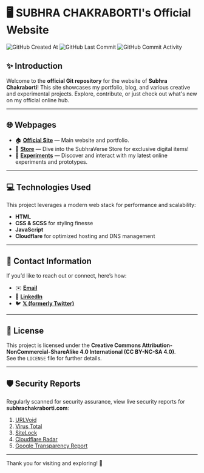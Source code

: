 # 🖥️ **SUBHRA CHAKRABORTI's Official Website**

![GitHub Created At](https://img.shields.io/github/created-at/subhrachakraborti/my-site?style=for-the-badge&color=63f74f)
![GitHub Last Commit](https://img.shields.io/github/last-commit/subhrachakraborti/my-site?display_timestamp=committer&style=for-the-badge&color=63f74f)
![GitHub Commit Activity](https://img.shields.io/github/commit-activity/t/subhrachakraborti/my-site?style=for-the-badge&color=63f74f)

## ✨ Introduction

Welcome to the **official Git repository** for the website of **Subhra Chakraborti**! This site showcases my portfolio, blog, and various creative and experimental projects. Explore, contribute, or just check out what's new on my official online hub.

---

## 🌐 Webpages

- 🏠 **[Official Site](https://subhrachakraborti.com)** — Main website and portfolio.
- 🛒 **[Store](https://subhrachakraborti.com/shop)** — Dive into the SubhraVerse Store for exclusive digital items!
- 🧪 **[Experiments](https://new.subhrachakraborti.com)** — Discover and interact with my latest online experiments and prototypes.

---

## 💻 Technologies Used

This project leverages a modern web stack for performance and scalability:

- **HTML**
- **CSS & SCSS** for styling finesse
- **JavaScript**
- **Cloudflare** for optimized hosting and DNS management

---

## 📇 Contact Information

If you’d like to reach out or connect, here’s how:

- ✉️ **[Email](mailto:mail@subhrachakraborti.com)**
- 💼 **[LinkedIn](https://www.linkedin.com/in/subhrachakraborti)**
- 🐦 **[𝕏 (formerly Twitter)](https://x.com/Subhra_05)**

---

## 📜 License

This project is licensed under the **Creative Commons Attribution-NonCommercial-ShareAlike 4.0 International (CC BY-NC-SA 4.0)**.  
See the `LICENSE` file for further details.

---

## 🛡️ Security Reports

Regularly scanned for security assurance, view live security reports for **subhrachakraborti.com**:

1. [URLVoid](https://www.urlvoid.com/scan/subhrachakraborti.com/)
2. [Virus Total](https://tinyurl.com/SC-VT-Report)
3. [SiteLock](https://www.sitelock.com/free-website-scan/?domain=subhrachakraborti.com)
4. [Cloudflare Radar](https://radar.cloudflare.com/scan/53d523e8-3d0c-4396-a31f-36168e72833f)
5. [Google Transparency Report](https://tinyurl.com/SC-GT-Reoprt)

---

Thank you for visiting and exploring! 🚀
